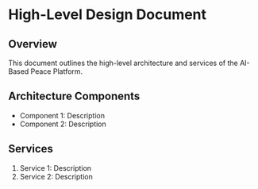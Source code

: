 # High-Level Design Document

## Overview
This document outlines the high-level architecture and services of the AI-Based Peace Platform.

## Architecture Components
- Component 1: Description
- Component 2: Description

## Services
1. Service 1: Description
2. Service 2: Description
